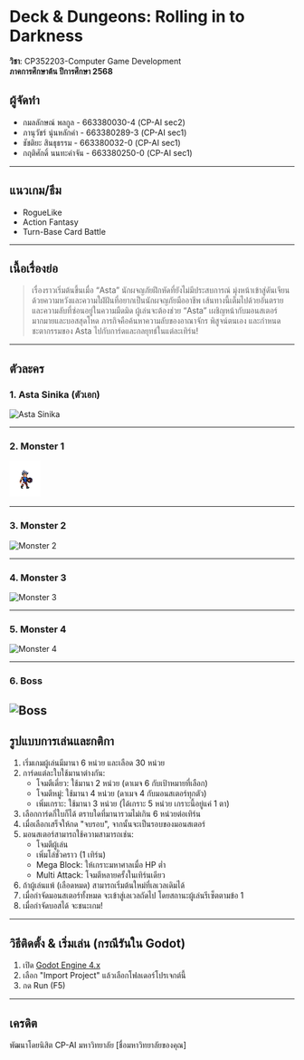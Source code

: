 # Deck & Dungeons: Rolling in to Darkness

**วิชา**: CP352203-Computer Game Development  
**ภาคการศึกษาต้น ปีการศึกษา 2568**

## ผู้จัดทำ  
- กมลลักษณ์ พลกูล - 663380030-4 (CP-AI sec2)
- ภานุวัชร์ นุ่นหลักคำ - 663380289-3 (CP-AI sec1)
- ชัชติยะ สินธุธรรม - 663380032-0 (CP-AI sec1)
- กฤติศักดิ์ นนทะคำจัน - 663380250-0 (CP-AI sec1)

---

## แนวเกม/ธีม

- RogueLike
- Action Fantasy
- Turn-Base Card Battle

---

## เนื้อเรื่องย่อ

> เรื่องราวเริ่มต้นขึ้นเมื่อ “Asta” นักผจญภัยฝึกหัดที่ยังไม่มีประสบการณ์ มุ่งหน้าเข้าสู่ดันเจียน ด้วยความหวังและความใฝ่ฝันที่อยากเป็นนักผจญภัยมืออาชีพ เส้นทางนี้เต็มไปด้วยอันตรายและความลับที่ซ่อนอยู่ในความมืดมิด ผู้เล่นจะต้องช่วย “Asta” เผชิญหน้ากับมอนสเตอร์มากมายและบอสสุดโหด ภารกิจคือค้นหาความลับของอาณาจักร พิสูจน์ตนเอง และกำหนดชะตากรรมของ Asta ไปกับการ์ดและกลยุทธ์ในแต่ละเทิร์น!

---

## ตัวละคร

### 1. Asta Sinika (ตัวเอก)  
![Asta Sinika]()

---

### 2. Monster 1  
![Monster 1](char_blue_2.png)

---

### 3. Monster 2  
![Monster 2](images/monster2.png)

---

### 4. Monster 3  
![Monster 3](images/monster3.png)

---

### 5. Monster 4  
![Monster 4](images/monster4.png)

---

### 6. Boss  
![Boss](images/boss.png)
---

## รูปแบบการเล่นและกติกา

1. เริ่มเกมผู้เล่นมีมานา 6 หน่วย และเลือด 30 หน่วย
2. การ์ดแต่ละใบใช้มานาต่างกัน:
    - โจมตีเดี่ยว: ใช้มานา 2 หน่วย (ดาเมจ 6 กับเป้าหมายที่เลือก)
    - โจมตีหมู่: ใช้มานา 4 หน่วย (ดาเมจ 4 กับมอนสเตอร์ทุกตัว)
    - เพิ่มเกราะ: ใช้มานา 3 หน่วย (ได้เกราะ 5 หน่วย เกราะนี้อยู่แค่ 1 ตา)
3. เลือกการ์ดกี่ใบก็ได้ ตราบใดที่มานารวมไม่เกิน 6 หน่วยต่อเทิร์น
4. เมื่อเลือกเสร็จให้กด "จบรอบ", จากนั้นจะเป็นรอบของมอนสเตอร์
5. มอนสเตอร์สามารถใช้ความสามารถเช่น:
    - โจมตีผู้เล่น
    - เพิ่มโล่ชั่วคราว (1 เทิร์น)
    - Mega Block: ให้เกราะมหาศาลเมื่อ HP ต่ำ
    - Multi Attack: โจมตีหลายครั้งในเทิร์นเดียว
6. ถ้าผู้เล่นแพ้ (เลือดหมด) สามารถเริ่มต้นใหม่ที่เลเวลเดิมได้
7. เมื่อกำจัดมอนสเตอร์ทั้งหมด จะเข้าสู่เลเวลถัดไป โดยสถานะผู้เล่นรีเซ็ตตามข้อ 1
8. เมื่อกำจัดบอสได้ จะชนะเกม!

---

## วิธีติดตั้ง & เริ่มเล่น (กรณีรันใน Godot)

1. เปิด [Godot Engine 4.x](https://godotengine.org/)
2. เลือก "Import Project" แล้วเลือกโฟลเดอร์โปรเจกต์นี้
3. กด Run (F5)

---

## เครดิต

พัฒนาโดยนิสิต CP-AI มหาวิทยาลัย [ชื่อมหาวิทยาลัยของคุณ]

